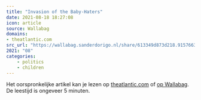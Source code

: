 ```yaml
---
title: "Invasion of the Baby-Haters"
date: 2021-08-18 18:27:08
icon: article
source: Wallabag
domains:
- theatlantic.com
src_url: "https://wallabag.sanderdorigo.nl/share/613349d873d218.91576635"
2021: "08"
categories:
    - politics
    - children
---
```

Het oorspronkelijke artikel kan je lezen op [theatlantic.com](https://www.theatlantic.com/ideas/archive/2021/08/jd-vance-childless-left-culture-wars/619705/) of [op Wallabag](https://wallabag.sanderdorigo.nl/share/613349d873d218.91576635). De leestijd is ongeveer 5 minuten.